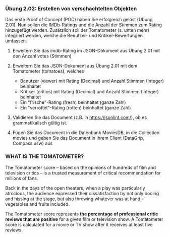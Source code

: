 ### Übung 2.02: Erstellen von verschachtelten Objekten
Das erste Proof of Concept (POC) haben Sie erfolgreich gelöst (Übung 2.01).
Nun sollen die IMDb-Ratings und die Anzahl der Stimmen zum Rating hinzugefügt werden.
Zusätzlich soll der Tomatometer (s. unten mehr) integriert werden, welche die 
Benutzer- und Kritiker-Bewertungen umfassen. 

1. Erweitern Sie das imdb-Rating im JSON-Dokument aus Übung 2.01 mit den Anzahl votes (Stimmen) 
2. Erweitern Sie das JSON-Dokument aus Übung 2.01 mit dem Tomatometer (tomatoes), welches
    - Benutzer (viewer) mit Rating (Decimal) und Anzahl Stimmen (Integer) beinhaltet
    - Kritiker (critics) mit Rating (Decimal) und Anzahl Stimmen (Integer) beinhaltet
    - Ein "frische"-Rating (fresh) beinhaltet (ganze Zahl)
    - Ein "verrottet"-Rating (rotten) beinhaltet (ganze Zahl)

3. Validieren Sie das Document (z.B. in  https://jsonlint.com/),
ob es grammatikalisch gültig ist.

4. Fügen Sie das Document in die Datenbank MoviesDB, in die Collection movies und
geben Sie das Document in Ihrem Client (DataGrip, Compass usw) aus


### WHAT IS THE TOMATOMETER?
The Tomatometer score – based on the opinions of hundreds of film and television critics – 
is a trusted measurement of critical recommendation for millions of fans.

Back in the days of the open theaters, when a play was particularly atrocious, 
the audience expressed their dissatisfaction by not only booing and hissing at the stage, 
but also throwing whatever was at hand – vegetables and fruits included.

The Tomatometer score represents __the percentage of professional critic reviews that 
are positive__ for a given film or television show. 
A Tomatometer score is calculated for a movie or TV show after it receives at least five reviews.